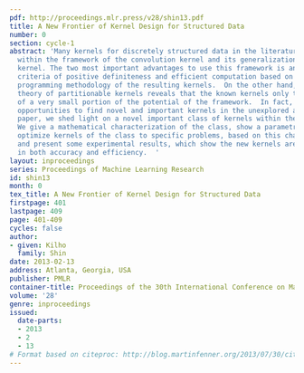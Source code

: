 ```yaml
---
pdf: http://proceedings.mlr.press/v28/shin13.pdf
title: A New Frontier of Kernel Design for Structured Data
number: 0
section: cycle-1
abstract: 'Many kernels for discretely structured data in the literature are designed
  within the framework of the convolution kernel and its generalization, the mapping
  kernel. The two most important advantages to use this framework is an easy-to-check
  criteria of positive definiteness and efficient computation based on the dynamic
  programming methodology of the resulting kernels.  On the other hand, the recent
  theory of partitionable kernels reveals that the known kernels only take advantage
  of a very small portion of the potential of the framework.  In fact, we have good
  opportunities to find novel and important kernels in the unexplored area.  In this
  paper, we shed light on a novel important class of kernels within the framework:
  We give a mathematical characterization of the class, show a parametric method to
  optimize kernels of the class to specific problems, based on this characterization,
  and present some experimental results, which show the new kernels are promising
  in both accuracy and efficiency.  '
layout: inproceedings
series: Proceedings of Machine Learning Research
id: shin13
month: 0
tex_title: A New Frontier of Kernel Design for Structured Data
firstpage: 401
lastpage: 409
page: 401-409
cycles: false
author:
- given: Kilho
  family: Shin
date: 2013-02-13
address: Atlanta, Georgia, USA
publisher: PMLR
container-title: Proceedings of the 30th International Conference on Machine Learning
volume: '28'
genre: inproceedings
issued:
  date-parts:
  - 2013
  - 2
  - 13
# Format based on citeproc: http://blog.martinfenner.org/2013/07/30/citeproc-yaml-for-bibliographies/
---
```

